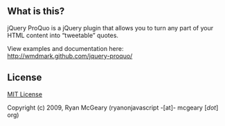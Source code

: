 ## What is this?
jQuery ProQuo is a jQuery plugin that allows you to turn any part of your HTML content into &ldquo;tweetable&rdquo; quotes.

View examples and documentation here: http://wmdmark.github.com/jquery-proquo/

## License
[MIT License](http://www.opensource.org/licenses/mit-license.php)

Copyright (c) 2009, Ryan McGeary (ryanonjavascript -[at]- mcgeary [*dot*] org)